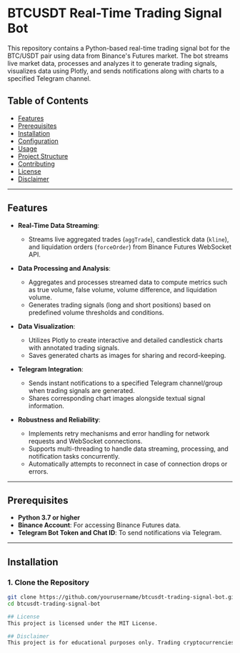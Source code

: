# BTCUSDT Real-Time Trading Signal Bot

This repository contains a Python-based real-time trading signal bot for the BTC/USDT pair using data from Binance's Futures market. The bot streams live market data, processes and analyzes it to generate trading signals, visualizes data using Plotly, and sends notifications along with charts to a specified Telegram channel.

## Table of Contents

- [Features](#features)
- [Prerequisites](#prerequisites)
- [Installation](#installation)
- [Configuration](#configuration)
- [Usage](#usage)
- [Project Structure](#project-structure)
- [Contributing](#contributing)
- [License](#license)
- [Disclaimer](#disclaimer)

---

## Features

- **Real-Time Data Streaming**:
  - Streams live aggregated trades (`aggTrade`), candlestick data (`kline`), and liquidation orders (`forceOrder`) from Binance Futures WebSocket API.
  
- **Data Processing and Analysis**:
  - Aggregates and processes streamed data to compute metrics such as true volume, false volume, volume difference, and liquidation volume.
  - Generates trading signals (long and short positions) based on predefined volume thresholds and conditions.

- **Data Visualization**:
  - Utilizes Plotly to create interactive and detailed candlestick charts with annotated trading signals.
  - Saves generated charts as images for sharing and record-keeping.

- **Telegram Integration**:
  - Sends instant notifications to a specified Telegram channel/group when trading signals are generated.
  - Shares corresponding chart images alongside textual signal information.

- **Robustness and Reliability**:
  - Implements retry mechanisms and error handling for network requests and WebSocket connections.
  - Supports multi-threading to handle data streaming, processing, and notification tasks concurrently.
  - Automatically attempts to reconnect in case of connection drops or errors.

---

## Prerequisites

- **Python 3.7 or higher**
- **Binance Account**: For accessing Binance Futures data.
- **Telegram Bot Token and Chat ID**: To send notifications via Telegram.

---

## Installation

### 1. Clone the Repository

```bash
git clone https://github.com/yourusername/btcusdt-trading-signal-bot.git
cd btcusdt-trading-signal-bot

## License
This project is licensed under the MIT License.

## Disclaimer
This project is for educational purposes only. Trading cryptocurrencies involves significant risk and can result in financial loss. Use this bot at your own risk. The maintainers and contributors are not responsible for any losses incurred. Always perform due diligence and consider consulting with a professional before engaging in trading activities.



